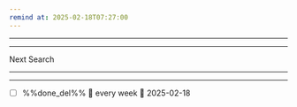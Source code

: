 ```yaml
---
remind at: 2025-02-18T07:27:00
---
```

---


---
Next Search

---
---
- [ ] %%done_del%% 🔁 every week 📅 2025-02-18